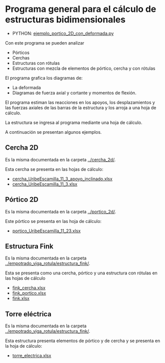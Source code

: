 # Programa general para el cálculo de estructuras bidimensionales

* PYTHON: [ejemplo_portico_2D_con_deformada.py](ejemplo_portico_2D_con_deformada.py)

Con este programa se pueden analizar
* Pórticos
* Cerchas
* Estructuras con rótulas
* Estructuras con mezcla de elementos de pórtico, cercha y con rótulas

El programa grafica los diagramas de:
* La deformada
* Diagramas de fuerza axial y cortante y momentos de flexión.

El programa estiman las reacciones en los apoyos, los desplazamientos y las fuerzas axiales de las barras de la estructura y los arroja a una hoja de cálculo.

La estructura se ingresa al programa mediante una hoja de cálculo.

A continuación se presentan algunos ejemplos.

## Cercha 2D
Es la misma documentada en la carpeta [../cercha_2d/](../cercha_2d/).

Esta cercha se presenta en las hojas de cálculo:
* [cercha_UribeEscamilla_11_3_apoyo_inclinado.xlsx](cercha_UribeEscamilla_11_3_apoyo_inclinado.xlsx)
* [cercha_UribeEscamilla_11_3.xlsx](cercha_UribeEscamilla_11_3.xlsx)

## Pórtico 2D
Es la misma documentada en la carpeta [../portico_2d/](../portico_2d/).

Este pórtico se presenta en las hoja de cálculo:
* [portico_UribeEscamilla_11_23.xlsx](portico_UribeEscamilla_11_23.xlsx)

## Estructura Fink
Es la misma documentada en la carpeta [../empotrado_viga_rotula/estructura_fink/](../empotrado_viga_rotula/estructura_fink/).

Esta se presenta como una cercha, pórtico y una estructura con rótulas en las hojas de cálculo
* [fink_cercha.xlsx](fink_cercha.xlsx)
* [fink_portico.xlsx](fink_portico.xlsx)
* [fink.xlsx](fink.xlsx)

## Torre eléctrica
Es la misma documentada en la carpeta [../empotrado_viga_rotula/estructura_fink/](../empotrado_viga_rotula/estructura_fink/).

Esta estructura presenta elementos de pórtico y de cercha y se presenta en la hoja de cálculo:
* [torre_electrica.xlsx](torre_electrica.xlsx)
